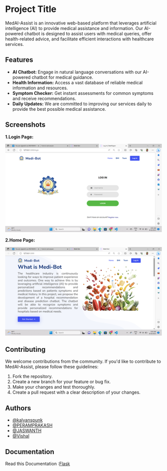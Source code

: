 
# Project Title

MedAI-Assist is an innovative web-based platform that leverages artificial intelligence (AI) to provide medical assistance and information. Our AI-powered chatbot is designed to assist users with medical queries, offer health-related advice, and facilitate efficient interactions with healthcare services.


## Features

- **AI Chatbot:** Engage in natural language conversations with our AI-powered chatbot for medical guidance.
- **Health Information:** Access a vast database of reliable medical information and resources.
- **Symptom Checker:** Get instant assessments for common symptoms and receive recommendations.
- **Daily Updates:** We are committed to improving our services daily to provide the best possible medical assistance.


## Screenshots
**1.Login Page:**

![App Screenshot](https://github.com/Kalyanspunk/MedAI-Assist/blob/main/images/login.png?raw=true)


**2.Home Page:**

![App Screenshot](https://github.com/Kalyanspunk/MedAI-Assist/blob/main/images/home.png?raw=true)
## Contributing

We welcome contributions from the community. If you'd like to contribute to MedAI-Assist, please follow these guidelines:

1. Fork the repository.
2. Create a new branch for your feature or bug fix.
3. Make your changes and test thoroughly.
4. Create a pull request with a clear description of your changes.
## Authors

- [@kalyanspunk](https://github.com/Kalyanspunk)
- [@PERAMPRAKASH](https://github.com/PERAMPRAKASH)
- [@JASWANTH](https://github.com/jaswanthmatrix)
- [@Vishal](https://github.com/Vishalkaitha)


## Documentation

Read this Documentation :[Flask](https://flask.palletsprojects.com/en/2.3.x/)

